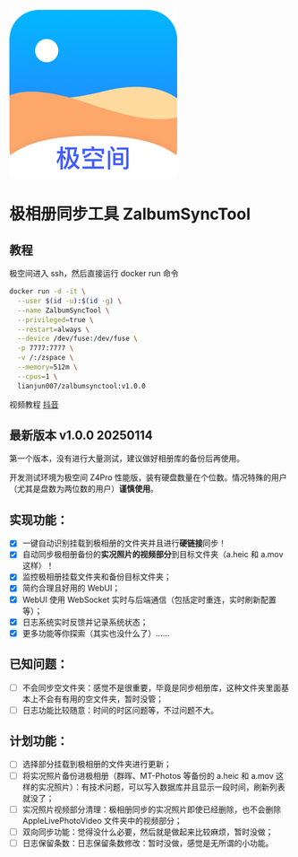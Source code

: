![](https://raw.githubusercontent.com/lianjun007/ZalbumSyncTool/refs/heads/main/client/image/zalbumLogo.png)

# 极相册同步工具 ZalbumSyncTool

## 教程

极空间进入 ssh，然后直接运行 docker run 命令

```sh
docker run -d -it \
  --user $(id -u):$(id -g) \
  --name ZalbumSyncTool \
  --privileged=true \
  --restart=always \
  --device /dev/fuse:/dev/fuse \
  -p 7777:7777 \
  -v /:/zspace \
  --memory=512m \
  --cpus=1 \
  lianjun007/zalbumsynctool:v1.0.0
```
视频教程 [抖音](https://v.douyin.com/iyKUUhDP/)

## 最新版本 v1.0.0 20250114

第一个版本，没有进行大量测试，建议做好相册库的备份后再使用。

开发测试环境为极空间 Z4Pro 性能版，装有硬盘数量在个位数。情况特殊的用户（尤其是盘数为两位数的用户）**谨慎使用**。

## 实现功能：

- [x] 一键自动识别挂载到极相册的文件夹并且进行**硬链接**同步！
- [x] 自动同步极相册备份的**实况照片的视频部分**到目标文件夹（a.heic 和 a.mov 这样）！
- [x] 监控极相册挂载文件夹和备份目标文件夹；
- [x] 简约合理且好用的 WebUI；
- [x] WebUI 使用 WebSocket 实时与后端通信（包括定时重连，实时刷新配置 等）；
- [x] 日志系统实时反馈并记录系统状态；
- [x] 更多功能等你探索（其实也没什么了）......

## 已知问题：

- [ ] 不会同步空文件夹：感觉不是很重要，毕竟是同步相册库，这种文件夹里面基本上不会有有用的空文件夹，暂时没管；
- [ ] 日志功能比较随意：时间的时区问题等，不过问题不大。

## 计划功能：

- [ ] 选择部分挂载到极相册的文件夹进行更新；
- [ ] 将实况照片备份进极相册（群晖、MT-Photos 等备份的 a.heic 和 a.mov 这样的实况照片）：有技术问题，可以写入数据库并且显示一段时间，刷新列表就没了；
- [ ] 实况照片视频部分清理：极相册同步的实况照片即使已经删除，也不会删除 AppleLivePhotoVideo 文件夹中的视频部分；
- [ ] 双向同步功能：觉得没什么必要，然后就是做起来比较麻烦，暂时没做；
- [ ] 日志保留条数：日志保留条数修改：暂时没做，感觉是无所谓的小功能。